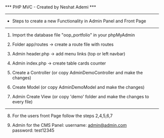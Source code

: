 *** PHP MVC - Created by Neshat Ademi ***
********************************************************************

- Steps to create a new Functionality in Admin Panel and Front Page
********************************************************************

1. Import the database file "oop_portfolio" in your phpMyAdmin

2. Folder app/routes -> create a route file with routes

3. Admin header.php -> add menu links (top or left navbar)

4. Admin index.php -> create table cards counter

5. Create a Controller (or copy AdminDemoController and make the changes)

6. Create Model (or copy AdminDemoModel and make the changes)

7. Admin Create View (or copy 'demo' folder and make the changes to every file)
-------------------------------------------------------------------------------------
8. For the users front Page follow the steps 2,4,5,6,7

9. Admin for the CMS Panel: 
username: admin@admin.com   
password: test12345 